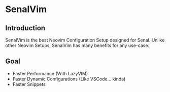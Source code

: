 # SenalVim

## Introduction
SenalVim is the best Neovim Configuration Setup designed for Senal. Unlike other Neovim Setups, SenalVim has many benefits for any use-case. 




## Goal
- Faster Performance (With LazyVIM)
- Faster Dynamic Configurations (Like VSCode... kinda)
- Faster Snippets


